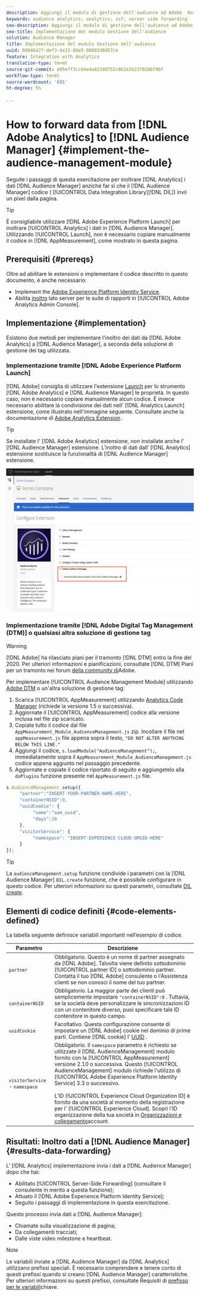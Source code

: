 ```yaml
---
description: Aggiungi il modulo di gestione dell'audience ad Adobe  Analytics AppMeasurement per inoltrare  dati Analytics ad  Audience Manager invece di far sì che il codice  Audience Manager Data Integration Library (DIL) invii un pixel dalla pagina.
keywords: audience analytics; analytics; ssf; server side forwarding
seo-description: Aggiungi il modulo di gestione dell'audience ad Adobe  Analytics AppMeasurement per inoltrare  dati Analytics ad  Audience Manager invece di far sì che il codice  Audience Manager Data Integration Library (DIL) invii un pixel dalla pagina.
seo-title: Implementazione del modulo Gestione dell'audience
solution: Audience Manager
title: Implementazione del modulo Gestione dell'audience
uuid: 08846427-def3-4a15-88e5-08882d8d57ce
feature: Integration with Analytics
translation-type: tm+mt
source-git-commit: e05eff3cc04e4a82399752c862e2b2370286f96f
workflow-type: tm+mt
source-wordcount: '691'
ht-degree: 5%

---
```



# How to forward data from [!DNL Adobe Analytics] to [!DNL Audience Manager] {#implement-the-audience-management-module}

Seguite i passaggi di questa esercitazione per inoltrare [!DNL Analytics] i dati [!DNL Audience Manager] anziché far sì che il [!DNL Audience Manager] codice ( [!UICONTROL Data Integration Library][!DNL DIL]) invii un pixel dalla pagina.

>[!TIP]
>
>È consigliabile utilizzare [!DNL Adobe Experience Platform Launch] per inoltrare [!UICONTROL Analytics] i dati in [!DNL Audience Manager]. Utilizzando [!UICONTROL Launch], non è necessario copiare manualmente il codice in [!DNL AppMeasurement], come mostrato in questa pagina.

## Prerequisiti {#prereqs}

Oltre ad abilitare le estensioni o implementare il codice descritto in questo documento, è anche necessario:

* Implement the [Adobe Experience Platform Identity Service](https://docs.adobe.com/content/help/it-IT/id-service/using/home.html).
* Abilita [inoltro](https://docs.adobe.com/help/en/analytics/admin/admin-tools/server-side-forwarding/ssf.html) lato server per le suite di rapporti in [!UICONTROL Adobe Analytics Admin Console].

## Implementazione {#implementation}

Esistono due metodi per implementare l&#39;inoltro dei dati da [!DNL Adobe Analytics] a [!DNL Audience Manager], a seconda della soluzione di gestione dei tag utilizzata.

### Implementazione tramite [!DNL Adobe Experience Platform Launch]

[!DNL Adobe] consiglia di utilizzare l&#39;estensione [Launch](https://docs.adobe.com/content/help/en/launch/using/overview.html) per lo strumento [!DNL Adobe Analytics] e [!DNL Audience Manager] le proprietà. In questo caso, non è necessario copiare manualmente alcun codice. È invece necessario abilitare la condivisione dei dati nell&#39; [!DNL Analytics Launch] estensione, come illustrato nell&#39;immagine seguente. Consultate anche la documentazione di [Adobe  Analytics Extension](https://docs.adobe.com/content/help/en/launch/using/extensions-ref/adobe-extension/analytics-extension/overview.html#adobe-audience-manager) .

>[!TIP]
>
>Se installate l&#39; [!DNL Adobe Analytics] estensione, *non* installate anche l&#39; [!DNL Audience Manager] estensione. L’inoltro di dati dall’ [!DNL Analytics] estensione sostituisce la funzionalità di [!DNL Audience Manager] estensione.

![Come abilitare la condivisione dei dati dall’estensione Adobe  Analytics a  Audience Manager](/help/using/integration/assets/analytics-to-aam.png)

### Implementazione tramite [!DNL Adobe Digital Tag Management (DTM)] o qualsiasi altra soluzione di gestione tag

>[!WARNING]
>
>[!DNL Adobe] ha rilasciato piani per il tramonto [!DNL DTM] entro la fine del 2020. Per ulteriori informazioni e pianificazioni, consultate [!DNL DTM] Piani per un tramonto nei forum [della community di](https://forums.adobe.com/community/experience-cloud/platform/launch/blog/2018/10/05/dtm-plans-for-a-sunset)Adobe.

Per implementare [!UICONTROL Audience Management Module] utilizzando [Adobe DTM](https://docs.adobe.com/content/help/it-IT/dtm/using/dtm-home.html) o un&#39;altra soluzione di gestione tag:

1. Scarica [!UICONTROL AppMeasurement] utilizzando [Analytics Code Manager](https://docs.adobe.com/content/help/it-IT/analytics/admin/admin-tools/code-manager-admin.html) (richiede la versione 1.5 o successiva).
1. Aggiornate il [!UICONTROL AppMeasurement] codice alla versione inclusa nel file zip scaricato.
1. Copiate tutto il codice dal file `AppMeasurement_Module_AudienceManagement.js` zip. Incollare il file nel `appMeasurement.js` file appena sopra il testo, `"DO NOT ALTER ANYTHING BELOW THIS LINE."`
1. Aggiungi il codice, `s.loadModule("AudienceManagement");`, immediatamente sopra il `AppMeasurement_Module_AudienceManagement.js` codice appena aggiunto nel passaggio precedente.
1. Aggiornate e copiate il codice riportato di seguito e aggiungetelo alla `doPlugins` funzione presente nel `AppMeasurement.js` file.

```js
s.AudienceManagement.setup({ 
     "partner":"INSERT-YOUR-PARTNER-NAME-HERE", 
     "containerNSID":0, 
     "uuidCookie": { 
          "name":"aam_uuid", 
          "days":30
     },
     "visitorService": {
          "namespace": "INSERT-EXPERIENCE-CLOUD-ORGID-HERE" 
     } 
});
```

>[!TIP]
>
>La `audienceManagement.setup` funzione condivide i parametri con la [!DNL Audience Manager] `DIL.create` funzione, che è possibile configurare in questo codice. Per ulteriori informazioni su questi parametri, consultate [DIL create](../../dil/dil-class-overview/dil-create.md#dil-create).

## Elementi di codice definiti {#code-elements-defined}

La tabella seguente definisce variabili importanti nell’esempio di codice.

| Parametro | Descrizione |
|--- |--- |
| `partner` | Obbligatorio. Questo è un nome di partner assegnato da [!DNL Adobe]. Talvolta viene definito sottodominio [!UICONTROL partner ID] o sottodominio partner.  Contatta il tuo [!DNL Adobe] consulente o l&#39;Assistenza [](https://helpx.adobe.com/it/marketing-cloud/contact-support.html) clienti se non conosci il nome del tuo partner. |
| `containerNSID` | Obbligatorio. La maggior parte dei clienti può semplicemente impostare `"containerNSID":0` . Tuttavia, se la società deve personalizzare le sincronizzazioni ID con un contenitore diverso, puoi specificare tale ID contenitore in questo campo. |
| `uuidCookie` | Facoltativo. Questa configurazione consente di impostare un [!DNL Adobe] cookie nel dominio di prime parti. Contiene [!DNL cookie] l’ [UUID](../../reference/ids-in-aam.md) . |
| `visitorService` - `namespace` | Obbligatorio. Il `namespace` parametro è richiesto se utilizzate il [!DNL AudienceManagement] modulo fornito con la [!UICONTROL AppMeasurement] versione 2.10 o successiva. Questo [!UICONTROL AudienceManagement] modulo richiede l&#39;utilizzo di [!UICONTROL Adobe Experience Platform Identity Service] 3.3 o successivo. <br><br>L’ID [!UICONTROL Experience Cloud Organization ID] è fornito da una società al momento della registrazione per l’ [!UICONTROL Experience Cloud]. Scopri l&#39;ID organizzazione della tua società in [Organizzazioni e collegamento](https://docs.adobe.com/content/help/en/core-services/interface/manage-users-and-products/organizations.html)account. |

## Risultati: Inoltro dati a [!DNL Audience Manager] {#results-data-forwarding}

L&#39; [!DNL Analytics] implementazione invia i dati a [!DNL Audience Manager] dopo che hai:

* Abilitato [!UICONTROL Server-Side Forwarding] (consultare il consulente in merito a questa funzione);
* Attuato il [!DNL Adobe Experience Platform Identity Service];
* Seguito i passaggi di implementazione in questa esercitazione.

Questo processo invia dati a [!DNL Audience Manager]:

* Chiamate sulla visualizzazione di pagina;
* Da collegamenti tracciati;
* Dalle viste video milestone e heartbeat.

>[!NOTE]
>
>Le variabili inviate a [!DNL Audience Manager] da [!DNL Analytics] utilizzano prefissi speciali. È necessario comprendere e tenere conto di questi prefissi quando si creano [!DNL Audience Manager] caratteristiche. Per ulteriori informazioni su questi prefissi, consultate Requisiti di [prefisso per le variabili](../../features/traits/trait-variable-prefixes.md)chiave.
